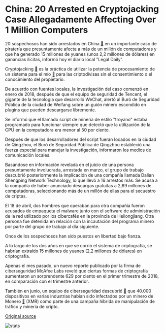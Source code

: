 # China: 20 Arrested en Cryptojacking Case Allegadamente Affecting Over 1 Million Computers

20 sospechosos han sido arrestados en China  [🔗](https://cointelegraph.com/tags/china)  en un importante caso de piratería que presuntamente afecta a más de un millón de computadoras y que ha generado 15 millones de yuanes (unos 2,2 millones de dólares) en ganancias ilícitas, informó hoy el diario local "Legal Daily".

Cryptojacking  [🔗](https://cointelegraph.com/news/the-ethics-of-cryptojacking-rampant-malware-or-ad-free-internet)  es la práctica de utilizar la potencia de procesamiento de un sistema para el mío  [🔗](https://cointelegraph.com/tags/bitcoin-mining)  para las criptodivisas sin el consentimiento o el conocimiento del propietario.

De acuerdo con fuentes locales, la investigación del caso comenzó en enero de 2018, después de que el equipo de seguridad de Tencent, el gigante de la tecnología que desarrolló WeChat, alertó al Buró de Seguridad Pública de la ciudad de Weifang sobre un guión minero escondido en plugins que pueden descargarse libremente.

Se informó que el llamado script de minería de estilo "troyano" estaba programado para funcionar siempre que detectó que la utilización de la CPU en la computadora era menor al 50 por ciento.

Después de que los desarrolladores del script fueran locados en la ciudad de Qingzhou, el Buró de Seguridad Pública de Qingzhou estableció una fuerza especial para manejar la investigación, informaron los medios de comunicación locales.

Basándose en información revelada en el juicio de una persona presuntamente involucrada, arrestada en marzo, el grupo de trabajo descubrió posteriormente la implicación de una compañía llamada Dalian Shengping Network Technology, lo que llevó a 16 arrestos más. Se acusa a la compañía de haber anunciado descargas gratuitas a 2,89 millones de computadoras, seleccionando más de un millón de ellas para el secuestro de criptas.

El 18 de abril, dos hombres que operaban para otra compañía fueron acusados de empaqueta el malware junto con el software de administración de la red utilizado por los cibercafés en la provincia de Heilongjiang. Otra persona fue detenida en relación con la incautación del programa minero por parte del grupo de trabajo al día siguiente.

Once de los sospechosos han sido puestos en libertad bajo fianza.

A lo largo de los dos años en que se corrió el sistema de criptografía, se habrían extraído 15 millones de yuanes (2,2 millones de dólares) en criptografía.

Apenas el mes pasado, un nuevo reporte publicado por la firma de ciberseguridad McAfee Labs reveló que ciertas formas de criptografía aumentaron un sorprendente 629 por ciento en el primer trimestre de 2018, en comparación con el trimestre anterior.

También en junio, un equipo de ciberseguridad descubrió  [🔗](https://cointelegraph.com/news/operation-prowli-malware-infects-over-40-000-machines-which-were-used-for-crypto-mining)  que 40.000 dispositivos en varias industrias habían sido infectados por un minero de Monero  [🔗](https://cointelegraph.com/tags/monero)  (XMR) como parte de una campaña híbrida de manipulación de tráfico y minería de cripto.

[Original source](https://cointelegraph.com/news/china-20-arrested-in-cryptojacking-case-allegedly-affecting-over-1-million-computers)

![stats](https://c.statcounter.com/11760860/0/a89fa40b/1/ "stats")
